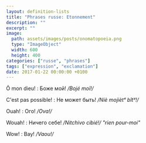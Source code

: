 ```yaml
---
layout: definition-lists
title: "Phrases russe: Etonnement"
description: ""
excerpt: ""
image:
  path: assets/images/posts/onomatopoeia.png
  type: "ImageObject"
  width: 600
  height: 400
categories: ["russe", "phrases"]
tags: ["expression", "exclamation"]
date: 2017-01-22 00:00:00 +0100
---
```


Ô mon dieu!
: Боже мой!
*/Bojé moï!/*

C'est pas possible!
: Не может быть!
*/Niè mojiètᵉ bîtʸ!/*

Ouah!
: Ого!
*/Ova!/*

Wouah!
: Ничего себе!
*/Nitchivo cibié!/ "rien pour-moi"*

Wow!
: Вау!
*/Vaou!/*
